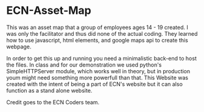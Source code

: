 # ECN-Asset-Map
This was an asset map that a group of employees ages 14 - 19 created. I was only the facilitator and thus did none of the actual coding.  They learned how to use javascript, html elements, and google maps api to create this webpage. 

In order to get this up and running you need a minimalistic back-end to host the files. In class and for our demonstration we used python's SimpleHTTPServer module, which works well in theory, but in production youm might need something more powerfull than that. This Website was created with the intent of being a part of ECN's website but it can also function as a stand alone website. 

Credit goes to the ECN Coders team. 
